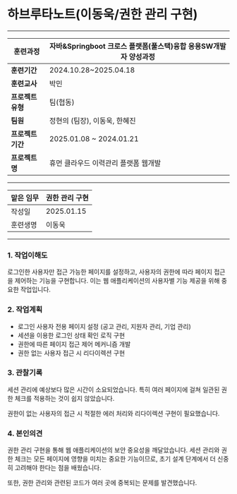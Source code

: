# 하브루타노트(이동욱/권한 관리 구현)

---

| **훈련과정**    | 자바&Springboot 크로스 플랫폼(풀스택)융합 응용SW개발자 양성과정 |
| ----------- | ----------------------------------------- |
| **훈련기간**    | 2024.10.28~2025.04.18                     |
| **훈련교사**    | 박민                                        |
| **프로젝트 유형** | 팀(협동)                                     |
| **팀원**      | 정현의 (팀장), 이동욱, 한혜진                        |
| **프로젝트 기간** | 2025.01.08 ~ 2024.01.21                   |
| **프로젝트명**   | 휴먼 클라우드 이력관리 플랫폼 웹개발                      |

---

| 맡은 임무 | 권한 관리 구현   |
| ----- | ---------- |
| 작성일   | 2025.01.15 |
| 훈련생명  | 이동욱        |

---

### 1. 작업이해도

로그인한 사용자만 접근 가능한 페이지를 설정하고, 사용자의 권한에 따라 페이지 접근을 제어하는 기능을 구현합니다.
이는 웹 애플리케이션의 사용자별 기능 제공을 위해 중요한 작업입니다.

### 2. 작업계획

- 로그인 사용자 전용 페이지 설정 (공고 관리, 지원자 관리, 기업 관리)
- 세션을 이용한 로그인 상태 확인 로직 구현
- 권한에 따른 페이지 접근 제어 메커니즘 개발
- 권한 없는 사용자 접근 시 리다이렉션 구현

### 3. 관찰기록

세션 관리에 예상보다 많은 시간이 소요되었습니다. 특히 여러 페이지에 걸쳐 일관된 권한 체크를 적용하는 것이 쉽지 않았습니다.

권한이 없는 사용자의 접근 시 적절한 에러 처리와 리다이렉션 구현이 필요했습니다.

### 4. 본인의견

권한 관리 구현을 통해 웹 애플리케이션의 보안 중요성을 깨달았습니다. 세션 관리와 권한 체크는 모든 페이지에 영향을 미치는 중요한 기능이므로, 초기 설계 단계에서 더 신중히 고려해야 한다는 점을 배웠습니다.

또한, 권한 관리와 관련된 코드가 여러 곳에 중복되는 문제를 발견했습니다. 
